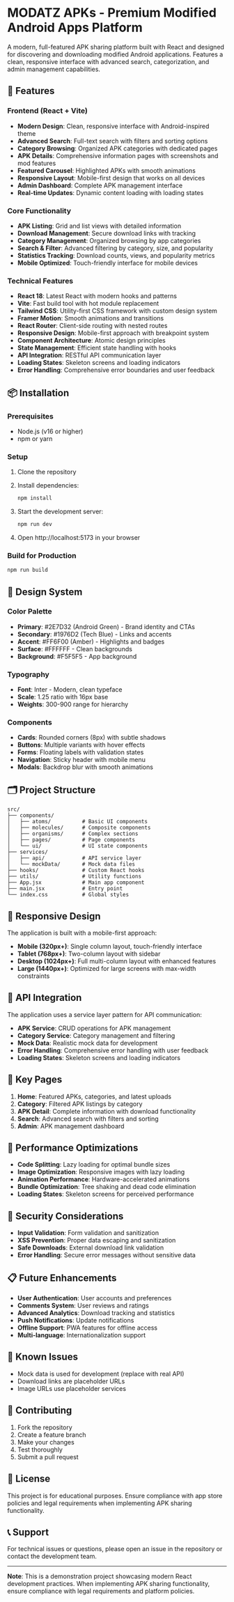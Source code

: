 # MODATZ APKs - Premium Modified Android Apps Platform

A modern, full-featured APK sharing platform built with React and designed for discovering and downloading modified Android applications. Features a clean, responsive interface with advanced search, categorization, and admin management capabilities.

## 🌟 Features

### Frontend (React + Vite)
- **Modern Design**: Clean, responsive interface with Android-inspired theme
- **Advanced Search**: Full-text search with filters and sorting options
- **Category Browsing**: Organized APK categories with dedicated pages
- **APK Details**: Comprehensive information pages with screenshots and mod features
- **Featured Carousel**: Highlighted APKs with smooth animations
- **Responsive Layout**: Mobile-first design that works on all devices
- **Admin Dashboard**: Complete APK management interface
- **Real-time Updates**: Dynamic content loading with loading states

### Core Functionality
- **APK Listing**: Grid and list views with detailed information
- **Download Management**: Secure download links with tracking
- **Category Management**: Organized browsing by app categories
- **Search & Filter**: Advanced filtering by category, size, and popularity
- **Statistics Tracking**: Download counts, views, and popularity metrics
- **Mobile Optimized**: Touch-friendly interface for mobile devices

### Technical Features
- **React 18**: Latest React with modern hooks and patterns
- **Vite**: Fast build tool with hot module replacement
- **Tailwind CSS**: Utility-first CSS framework with custom design system
- **Framer Motion**: Smooth animations and transitions
- **React Router**: Client-side routing with nested routes
- **Responsive Design**: Mobile-first approach with breakpoint system
- **Component Architecture**: Atomic design principles
- **State Management**: Efficient state handling with hooks
- **API Integration**: RESTful API communication layer
- **Loading States**: Skeleton screens and loading indicators
- **Error Handling**: Comprehensive error boundaries and user feedback

## 📦 Installation

### Prerequisites
- Node.js (v16 or higher)
- npm or yarn

### Setup
1. Clone the repository
2. Install dependencies:
   ```bash
   npm install
   ```

3. Start the development server:
   ```bash
   npm run dev
   ```

4. Open http://localhost:5173 in your browser

### Build for Production
```bash
npm run build
```

## 🎨 Design System

### Color Palette
- **Primary**: #2E7D32 (Android Green) - Brand identity and CTAs
- **Secondary**: #1976D2 (Tech Blue) - Links and accents
- **Accent**: #FF6F00 (Amber) - Highlights and badges
- **Surface**: #FFFFFF - Clean backgrounds
- **Background**: #F5F5F5 - App background

### Typography
- **Font**: Inter - Modern, clean typeface
- **Scale**: 1.25 ratio with 16px base
- **Weights**: 300-900 range for hierarchy

### Components
- **Cards**: Rounded corners (8px) with subtle shadows
- **Buttons**: Multiple variants with hover effects
- **Forms**: Floating labels with validation states
- **Navigation**: Sticky header with mobile menu
- **Modals**: Backdrop blur with smooth animations

## 🗂️ Project Structure

```
src/
├── components/
│   ├── atoms/          # Basic UI components
│   ├── molecules/      # Composite components
│   ├── organisms/      # Complex sections
│   ├── pages/          # Page components
│   └── ui/             # UI state components
├── services/
│   ├── api/            # API service layer
│   └── mockData/       # Mock data files
├── hooks/              # Custom React hooks
├── utils/              # Utility functions
├── App.jsx             # Main app component
├── main.jsx            # Entry point
└── index.css           # Global styles
```

## 📱 Responsive Design

The application is built with a mobile-first approach:

- **Mobile (320px+)**: Single column layout, touch-friendly interface
- **Tablet (768px+)**: Two-column layout with sidebar
- **Desktop (1024px+)**: Full multi-column layout with enhanced features
- **Large (1440px+)**: Optimized for large screens with max-width constraints

## 🔧 API Integration

The application uses a service layer pattern for API communication:

- **APK Service**: CRUD operations for APK management
- **Category Service**: Category management and filtering
- **Mock Data**: Realistic mock data for development
- **Error Handling**: Comprehensive error handling with user feedback
- **Loading States**: Skeleton screens and loading indicators

## 🎯 Key Pages

1. **Home**: Featured APKs, categories, and latest uploads
2. **Category**: Filtered APK listings by category
3. **APK Detail**: Complete information with download functionality
4. **Search**: Advanced search with filters and sorting
5. **Admin**: APK management dashboard

## 🚀 Performance Optimizations

- **Code Splitting**: Lazy loading for optimal bundle sizes
- **Image Optimization**: Responsive images with lazy loading
- **Animation Performance**: Hardware-accelerated animations
- **Bundle Optimization**: Tree shaking and dead code elimination
- **Loading States**: Skeleton screens for perceived performance

## 🔐 Security Considerations

- **Input Validation**: Form validation and sanitization
- **XSS Prevention**: Proper data escaping and sanitization
- **Safe Downloads**: External download link validation
- **Error Handling**: Secure error messages without sensitive data

## 📋 Future Enhancements

- **User Authentication**: User accounts and preferences
- **Comments System**: User reviews and ratings
- **Advanced Analytics**: Download tracking and statistics
- **Push Notifications**: Update notifications
- **Offline Support**: PWA features for offline access
- **Multi-language**: Internationalization support

## 🐛 Known Issues

- Mock data is used for development (replace with real API)
- Download links are placeholder URLs
- Image URLs use placeholder services

## 🤝 Contributing

1. Fork the repository
2. Create a feature branch
3. Make your changes
4. Test thoroughly
5. Submit a pull request

## 📄 License

This project is for educational purposes. Ensure compliance with app store policies and legal requirements when implementing APK sharing functionality.

## 📞 Support

For technical issues or questions, please open an issue in the repository or contact the development team.

---

**Note**: This is a demonstration project showcasing modern React development practices. When implementing APK sharing functionality, ensure compliance with legal requirements and platform policies.